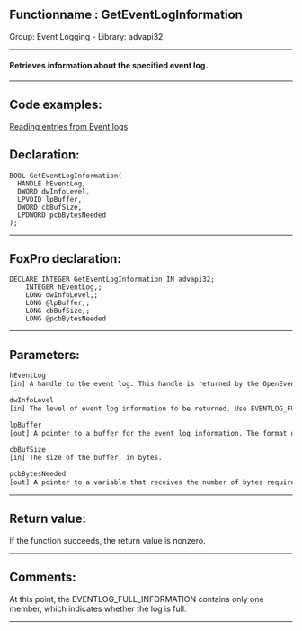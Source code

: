 <link rel="stylesheet" type="text/css" href="../../css/win32api.css">  
<link rel="stylesheet" href="https://cdnjs.cloudflare.com/ajax/libs/font-awesome/4.7.0/css/font-awesome.min.css">

## Functionname : GetEventLogInformation
Group: Event Logging - Library: advapi32    
***  


#### Retrieves information about the specified event log.
***  


## Code examples:
[Reading entries from Event logs](../../samples/sample_524.md)  

## Declaration:
```foxpro  
BOOL GetEventLogInformation(
  HANDLE hEventLog,
  DWORD dwInfoLevel,
  LPVOID lpBuffer,
  DWORD cbBufSize,
  LPDWORD pcbBytesNeeded
);  
```  
***  


## FoxPro declaration:
```foxpro  
DECLARE INTEGER GetEventLogInformation IN advapi32;
	INTEGER hEventLog,;
	LONG dwInfoLevel,;
	LONG @lpBuffer,;
	LONG cbBufSize,;
	LONG @pcbBytesNeeded  
```  
***  


## Parameters:
```txt  
hEventLog
[in] A handle to the event log. This handle is returned by the OpenEventLog or RegisterEventSource function.

dwInfoLevel
[in] The level of event log information to be returned. Use EVENTLOG_FULL_INFO (0) to find out if the specified log is full.

lpBuffer
[out] A pointer to a buffer for the event log information. The format of this data depends on the value of the dwInfoLevel parameter.

cbBufSize
[in] The size of the buffer, in bytes.

pcbBytesNeeded
[out] A pointer to a variable that receives the number of bytes required for the requested information, regardless of whether the function succeeds. This parameter cannot be NULL.  
```  
***  


## Return value:
If the function succeeds, the return value is nonzero.   
***  


## Comments:
At this point, the EVENTLOG_FULL_INFORMATION contains only one member, which indicates whether the log is full.  
  
***  

